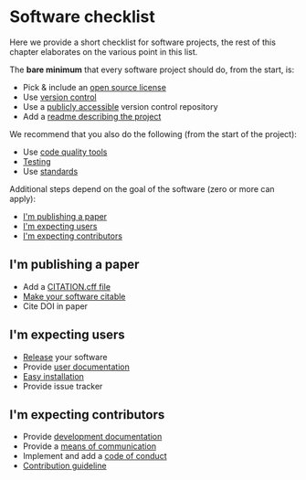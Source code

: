 # Software checklist

Here we provide a short checklist for software projects, the rest of this chapter elaborates on the various point in this list.


The __bare minimum__ that every software project should do, from the start, is:
* Pick & include an [open source license](licensing.md)
* Use [version control](version_control.md) 
* Use a [publicly accessible](version_control.md#repositories-should-be-public)
 version control repository 
* Add a [readme describing the project](documentation.md#readme) 


We recommend that you also do the following (from the start of the project):
* Use [code quality tools](code_quality.md)
* [Testing](testing.md)
* Use [standards](standards.md)


Additional steps depend on the goal of the software (zero or more can apply):
* [I'm publishing a paper](#im-publishing-a-paper)
* [I'm expecting users](#im-expecting-users)
* [I'm expecting contributors](#im-expecting-contributors)

## I'm publishing a paper

* Add a [CITATION.cff file](documentation.md#software-citation)
* [Make your software citable](../citable_software/making_software_citable.md)
* Cite DOI in paper 


## I'm expecting users

* [Release](releases.md) your software 
* Provide [user documentation](documentation.md)
* [Easy installation](releases.md#one-command-install) 
* Provide issue tracker


## I'm expecting contributors

* Provide [development documentation](documentation.md#source-code-documentation)
* Provide a [means of communication](communication.md#discussion-list)
* Implement and add a [code of conduct](documentation.md#code-of-conduct)
* [Contribution guideline](documentation.md#contribution-guidelines)





 


